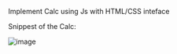 Implement Calc using Js with HTML/CSS inteface


Snippest of the Calc:

![image](https://github.com/georgegeham/Calc/assets/67860987/26193a04-fe05-47b1-8439-3eb031db6c97)

